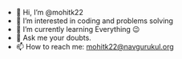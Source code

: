 - 👋 Hi, I’m @mohitk22
- 👀 I’m interested in coding and problems solving 
- 🌱 I’m currently learning Everything 😉
- 🙂 Ask me your doubts. 
- 📫 How to reach me: mohitk22@navgurukul.org 

<!---
mohitk22/mohitk22 is a ✨ special ✨ repository because its `README.md` (this file) appears on your GitHub profile.
You can click the Preview link to take a look at your changes.
--->
